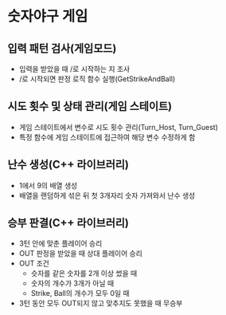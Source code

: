 # 숫자야구 게임
## 입력 패턴 검사(게임모드)
- 입력을 받았을 때 /로 시작하는 지 조사
- /로 시작되면 판정 로직 함수 실행(GetStrikeAndBall)

## 시도 횟수 및 상태 관리(게임 스테이트)
- 게임 스테이트에서 변수로 시도 횟수 관리(Turn_Host, Turn_Guest)
- 특정 함수에 게임 스테이트에 접근하여 해당 변수 수정하게 함

## 난수 생성(C++ 라이브러리)
- 1에서 9의 배열 생성
- 배열을 랜덤하게 섞은 뒤 첫 3개자리 숫자 가져와서 난수 생성

## 승부 판결(C++ 라이브러리)
- 3턴 안에 맞춘 플레이어 승리
- OUT 판정을 받았을 때 상대 플레이어 승리
- OUT 조건
  - 슷자를 같은 숫자를 2개 이상 썼을 때
  - 숫자의 개수가 3개가 아닐 때
  - Strike, Ball의 개수가 모두 0일 때
- 3턴 동안 모두 OUT되지 않고 맞추지도 못했을 때 무승부

